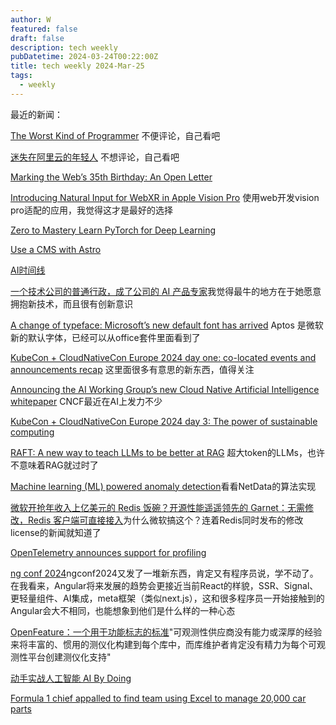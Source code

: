 ```yaml
---
author: W
featured: false
draft: false
description: tech weekly
pubDatetime: 2024-03-24T00:22:00Z
title: tech weekly 2024-Mar-25
tags:
  - weekly
---
```


最近的新闻：

[The Worst Kind of Programmer](http://mikhailian.mova.org/node/284) 不便评论，自己看吧

[迷失在阿里云的年轻人](https://mp.weixin.qq.com/s/w7YzdxSrAsIqk2gXBks9CA) 不想评论，自己看吧

[Marking the Web’s 35th Birthday: An Open Letter](https://webfoundation.org/2024/03/marking-the-webs-35th-birthday-an-open-letter/)

[Introducing Natural Input for WebXR in Apple Vision Pro](https://webkit.org/blog/15162/introducing-natural-input-for-webxr-in-apple-vision-pro/) 使用web开发vision pro适配的应用，我觉得这才是最好的选择

[Zero to Mastery Learn PyTorch for Deep Learning](https://www.learnpytorch.io/00_pytorch_fundamentals/)

[Use a CMS with Astro](https://docs.astro.build/en/guides/cms/)

[AI时间线](https://github.com/zhugezifang/ai_timeline)

[一个技术公司的普通行政，成了公司的 AI 产品专家](https://mp.weixin.qq.com/s/52bwRCylRuuT3IC7jDLDBg)我觉得最牛的地方在于她愿意拥抱新技术，而且很有创新意识

[A change of typeface: Microsoft’s new default font has arrived](https://microsoft.design/articles/a-change-of-typeface-microsoft-s-new-default-font-has-arrived) Aptos 是微软新的默认字体，已经可以从office套件里面看到了

[KubeCon + CloudNativeCon Europe 2024 day one: co-located events and announcements recap](https://www.cncf.io/blog/2024/03/19/kubecon-cloudnativecon-europe-2024-day-one-co-located-events-and-announcements-recap/) 这里面很多有意思的新东西，值得关注

[Announcing the AI Working Group’s new Cloud Native Artificial Intelligence whitepaper](https://www.cncf.io/blog/2024/03/19/announcing-the-ai-working-groups-new-cloud-native-artificial-intelligence-whitepaper/) CNCF最近在AI上发力不少

[KubeCon + CloudNativeCon Europe 2024 day 3: The power of sustainable computing](https://www.cncf.io/blog/2024/03/21/kubecon-cloudnativecon-europe-2024-day-three-the-power-of-sustainable-computing/)

[RAFT: A new way to teach LLMs to be better at RAG](https://techcommunity.microsoft.com/t5/ai-ai-platform-blog/raft-a-new-way-to-teach-llms-to-be-better-at-rag/ba-p/4084674) 超大token的LLMs，也许不意味着RAG就过时了

[Machine learning (ML) powered anomaly detection](https://github.com/netdata/netdata/tree/master/src/ml)看看NetData的算法实现

[微软开抢年收入上亿美元的 Redis 饭碗？开源性能遥遥领先的 Garnet：无需修改，Redis 客户端可直接接入](https://mp.weixin.qq.com/s/m6a7SPm6xpRVSvpjTofoXA?utm_source=pocket_reader)为什么微软搞这个？连着Redis同时发布的修改license的新闻就知道了

[OpenTelemetry announces support for profiling](https://www.cncf.io/blog/2024/03/19/opentelemetry-announces-support-for-profiling/)

[ng conf 2024](https://ng-conf.org/sessions/)ngconf2024又发了一堆新东西，肯定又有程序员说，学不动了。在我看来，Angular将来发展的趋势会更接近当前React的样貌，SSR、Signal、更轻量组件、AI集成，meta框架（类似next.js），这和很多程序员一开始接触到的Angular会大不相同，也能想象到他们是什么样的一种心态

[OpenFeature：一个用于功能标志的标准](https://mp.weixin.qq.com/s/zKdo_F87EphgQwoX6nd-jQ)"可观测性供应商没有能力或深厚的经验来将丰富的、惯用的测仪化构建到每个库中，而库维护者肯定没有精力为每个可观测性平台创建测仪化支持"

[动手实战人工智能 AI By Doing](https://aibydoing.com/intro)

[Formula 1 chief appalled to find team using Excel to manage 20,000 car parts](https://arstechnica.com/cars/2024/03/formula-1-chief-appalled-to-find-team-using-excel-to-manage-20000-car-parts/)
